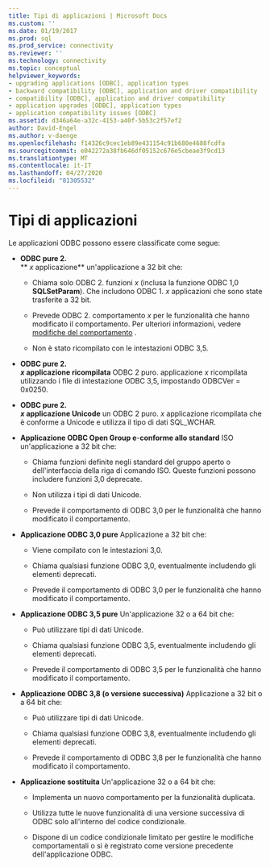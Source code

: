```yaml
---
title: Tipi di applicazioni | Microsoft Docs
ms.custom: ''
ms.date: 01/19/2017
ms.prod: sql
ms.prod_service: connectivity
ms.reviewer: ''
ms.technology: connectivity
ms.topic: conceptual
helpviewer_keywords:
- upgrading applications [ODBC], application types
- backward compatibility [ODBC], application and driver compatibility
- compatibility [ODBC], application and driver compatibility
- application upgrades [ODBC], application types
- application compatibility issues [ODBC]
ms.assetid: d346a64e-a32c-4153-a40f-5b53c2f57ef2
author: David-Engel
ms.author: v-daenge
ms.openlocfilehash: f14326c9cec1eb89e431154c91b680e4688fcdfa
ms.sourcegitcommit: e042272a38fb646df05152c676e5cbeae3f9cd13
ms.translationtype: MT
ms.contentlocale: it-IT
ms.lasthandoff: 04/27/2020
ms.locfileid: "81305532"
---
```

# <a name="types-of-applications"></a>Tipi di applicazioni
Le applicazioni ODBC possono essere classificate come segue:  
  
-   **ODBC pure 2.**  
     ** _x_ applicazione** un'applicazione a 32 bit che:  
  
    -   Chiama solo ODBC 2. funzioni *x* (inclusa la funzione ODBC 1,0 **SQLSetParam**). Che includono ODBC 1. *x* applicazioni che sono state trasferite a 32 bit.  
  
    -   Prevede ODBC 2. comportamento *x* per le funzionalità che hanno modificato il comportamento. Per ulteriori informazioni, vedere [modifiche del comportamento](../../../odbc/reference/develop-app/behavioral-changes.md) .  
  
    -   Non è stato ricompilato con le intestazioni ODBC 3,5.  
  
-   **ODBC pure 2.**  
     **_x_ applicazione ricompilata** ODBC 2 puro. applicazione *x* ricompilata utilizzando i file di intestazione ODBC 3,5, impostando ODBCVer = 0x0250.  
  
-   **ODBC pure 2.**  
     **_x_ applicazione Unicode** un ODBC 2 puro. *x* applicazione ricompilata che è conforme a Unicode e utilizza il tipo di dati SQL_WCHAR.  
  
-   **Applicazione ODBC Open Group e**-**conforme allo standard** ISO un'applicazione a 32 bit che:  
  
    -   Chiama funzioni definite negli standard del gruppo aperto o dell'interfaccia della riga di comando ISO. Queste funzioni possono includere funzioni 3,0 deprecate.  
  
    -   Non utilizza i tipi di dati Unicode.  
  
    -   Prevede il comportamento di ODBC 3,0 per le funzionalità che hanno modificato il comportamento.  
  
-   **Applicazione ODBC 3,0 pure** Applicazione a 32 bit che:  
  
    -   Viene compilato con le intestazioni 3,0.  
  
    -   Chiama qualsiasi funzione ODBC 3,0, eventualmente includendo gli elementi deprecati.  
  
    -   Prevede il comportamento di ODBC 3,0 per le funzionalità che hanno modificato il comportamento.  
  
-   **Applicazione ODBC 3,5 pure** Un'applicazione 32 o a 64 bit che:  
  
    -   Può utilizzare tipi di dati Unicode.  
  
    -   Chiama qualsiasi funzione ODBC 3,5, eventualmente includendo gli elementi deprecati.  
  
    -   Prevede il comportamento di ODBC 3,5 per le funzionalità che hanno modificato il comportamento.  
  
-   **Applicazione ODBC 3,8 (o versione successiva)** Applicazione a 32 bit o a 64 bit che:  
  
    -   Può utilizzare tipi di dati Unicode.  
  
    -   Chiama qualsiasi funzione ODBC 3,8, eventualmente includendo gli elementi deprecati.  
  
    -   Prevede il comportamento di ODBC 3,8 per le funzionalità che hanno modificato il comportamento.  
  
-   **Applicazione sostituita** Un'applicazione 32 o a 64 bit che:  
  
    -   Implementa un nuovo comportamento per la funzionalità duplicata.  
  
    -   Utilizza tutte le nuove funzionalità di una versione successiva di ODBC solo all'interno del codice condizionale.  
  
    -   Dispone di un codice condizionale limitato per gestire le modifiche comportamentali o si è registrato come versione precedente dell'applicazione ODBC.
